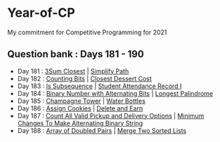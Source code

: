 # Year-of-CP
My commitment for Competitive Programming for 2021

## Question bank : Days 181 - 190
- Day 181 : [3Sum Closest](https://leetcode.com/problems/3sum-closest/) | [Simplify Path](https://leetcode.com/problems/simplify-path/)
- Day 182 : [Counting Bits](https://leetcode.com/problems/counting-bits/) | [Closest Dessert Cost](https://leetcode.com/problems/closest-dessert-cost/)
- Day 183 : [Is Subsequence](https://leetcode.com/problems/is-subsequence/) | [Student Attendance Record I](https://leetcode.com/problems/student-attendance-record-i/)
- Day 184 : [Binary Number with Alternating Bits](https://leetcode.com/problems/binary-number-with-alternating-bits/) | [Longest Palindrome](https://leetcode.com/problems/longest-palindrome/)
- Day 185 : [Champagne Tower](https://leetcode.com/problems/champagne-tower/) | [Water Bottles](https://leetcode.com/problems/water-bottles/)
- Day 186 : [Assign Cookies](https://leetcode.com/problems/assign-cookies/) | [Delete and Earn](https://leetcode.com/problems/delete-and-earn/)
- Day 187 : [Count All Valid Pickup and Delivery Options](https://leetcode.com/problems/count-all-valid-pickup-and-delivery-options/) | [Minimum Changes To Make Alternating Binary String](https://leetcode.com/problems/minimum-changes-to-make-alternating-binary-string/)
- Day 188 : [Array of Doubled Pairs](https://leetcode.com/problems/array-of-doubled-pairs/) | [Merge Two Sorted Lists](https://leetcode.com/problems/merge-two-sorted-lists/)
